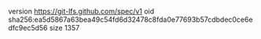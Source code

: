 version https://git-lfs.github.com/spec/v1
oid sha256:ea5d5867a63bea49c54fd6d32478c8fda0e77693b57cdbdec0ce6edfc9ec5d56
size 1357

